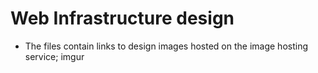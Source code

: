 # Web Infrastructure design
* The files contain links to design images hosted on the image hosting service; imgur
